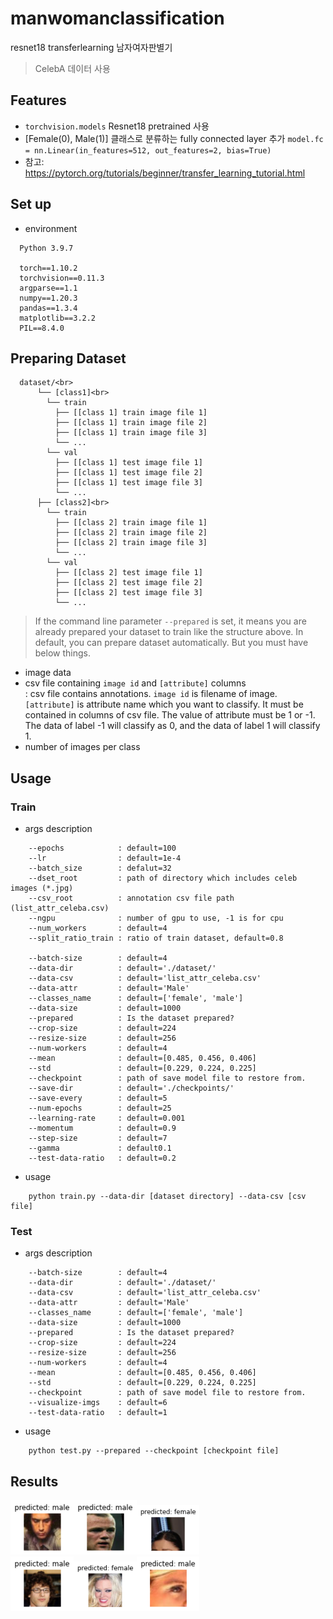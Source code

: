 # manwomanclassification
resnet18 transferlearning 남자여자판별기
> CelebA 데이터 사용

## Features
- `torchvision.models` Resnet18 pretrained 사용  
- [Female(0), Male(1)] 클래스로 분류하는 fully connected layer 추가 `model.fc = nn.Linear(in_features=512, out_features=2, bias=True)`  
- 참고: https://pytorch.org/tutorials/beginner/transfer_learning_tutorial.html

## Set up
- environment
```
  Python 3.9.7
  
  torch==1.10.2
  torchvision==0.11.3
  argparse==1.1
  numpy==1.20.3
  pandas==1.3.4
  matplotlib==3.2.2
  PIL==8.4.0
```

## Preparing Dataset
```
  dataset/<br>
      └── [class1]<br>
        └── train
          ├── [[class 1] train image file 1]
          ├── [[class 1] train image file 2]
          ├── [[class 1] train image file 3]
          └── ...
        └── val
          ├── [[class 1] test image file 1]
          ├── [[class 1] test image file 2]
          ├── [[class 1] test image file 3]
          └── ...
      ├── [class2]<br>
        └── train
          ├── [[class 2] train image file 1]
          ├── [[class 2] train image file 2]
          ├── [[class 2] train image file 3]
          └── ...
        └── val
          ├── [[class 2] test image file 1]
          ├── [[class 2] test image file 2]
          ├── [[class 2] test image file 3]
          └── ...
```
> If the command line parameter `--prepared` is set, it means you are already prepared your dataset to train like the structure above.
> In default, you can prepare dataset automatically. But you must have below things.
- image data  
- csv file containing `image id` and `[attribute]` columns  
: csv file contains annotations. `image id` is filename of image. `[attribute]` is attribute name which you want to classify. It must be contained in columns of csv file. The value of attribute must be 1 or -1. The data of label -1 will classify as 0, and the data of label 1 will classify 1.  
- number of images per class  

## Usage
### Train
- args description
```
    --epochs            : default=100 
    --lr                : default=1e-4
    --batch_size        : defalut=32  
    --dset_root         : path of directory which includes celeb images (*.jpg)
    --csv_root          : annotation csv file path (list_attr_celeba.csv)  
    --ngpu              : number of gpu to use, -1 is for cpu
    --num_workers       : default=4
    --split_ratio_train : ratio of train dataset, default=0.8 

    --batch-size        : default=4
    --data-dir          : default='./dataset/'
    --data-csv          : default='list_attr_celeba.csv'
    --data-attr         : default='Male'
    --classes_name      : default=['female', 'male']
    --data-size         : default=1000
    --prepared          : Is the dataset prepared?
    --crop-size         : default=224
    --resize-size       : default=256
    --num-workers       : default=4
    --mean              : default=[0.485, 0.456, 0.406]
    --std               : default=[0.229, 0.224, 0.225]
    --checkpoint        : path of save model file to restore from.
    --save-dir          : default='./checkpoints/'
    --save-every        : default=5
    --num-epochs        : default=25
    --learning-rate     : default=0.001
    --momentum          : default=0.9
    --step-size         : default=7
    --gamma             : default0.1
    --test-data-ratio   : default=0.2
```
- usage
```
    python train.py --data-dir [dataset directory] --data-csv [csv file]
```
### Test
- args description
```
    --batch-size        : default=4
    --data-dir          : default='./dataset/'
    --data-csv          : default='list_attr_celeba.csv'
    --data-attr         : default='Male'
    --classes_name      : default=['female', 'male']
    --data-size         : default=1000
    --prepared          : Is the dataset prepared?
    --crop-size         : default=224
    --resize-size       : default=256
    --num-workers       : default=4
    --mean              : default=[0.485, 0.456, 0.406]
    --std               : default=[0.229, 0.224, 0.225]
    --checkpoint        : path of save model file to restore from.
    --visualize-imgs    : default=6
    --test-data-ratio   : default=1
```
- usage
```
    python test.py --prepared --checkpoint [checkpoint file]
```
## Results
<img src="./results/output1.png" width="20%"><img src="./results/output2.png" width="20%"><img src="./results/output3.png" width="20%">  
<img src="./results/output4.png" width="20%"><img src="./results/output5.png" width="20%"><img src="./results/output6.png" width="20%">
